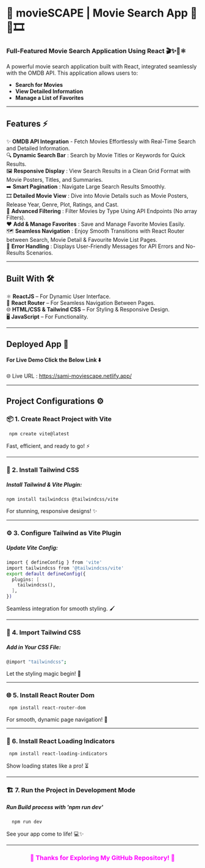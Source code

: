 # 🎯 movieSCAPE | Movie Search App 🎥🔎🎞️ 
### Full-Featured Movie Search Application Using React 🎬✨🚀⚛️
A powerful movie search application built with React, integrated seamlessly with the OMDB API. This application allows users to:
- **Search for Movies**
- **View Detailed Information**
- **Manage a List of Favorites**

---

## Features ⚡
✨ **OMDB API Integration** - Fetch Movies Effortlessly with Real-Time Search and Detailed Information. <br/>
🔍 **Dynamic Search Bar** : Search by Movie Titles or Keywords for Quick Results.  <br/>
🖼️ **Responsive Display** : View Search Results in a Clean Grid Format with Movie Posters, Titles, and Summaries.  <br/> 
➡️ **Smart Pagination** : Navigate Large Search Results Smoothly. <br/> 
🎞️ **Detailed Movie View** : Dive into Movie Details such as Movie Posters, Release Year, Genre, Plot, Ratings, and Cast.  <br/> 
🔧 **Advanced Filtering** : Filter Movies by Type Using API Endpoints (No array Filters).  <br/> 
❤️ **Add & Manage Favorites** : Save and Manage Favorite Movies Easily.  <br/> 
🗺️ **Seamless Navigation** : Enjoy Smooth Transitions with React Router between Search, Movie Detail & Favourite Movie List Pages.  <br/> 
🚨 **Error Handling** : Displays User-Friendly Messages for API Errors and No-Results Scenarios.

---

## Built With 🛠️
⚛️ **ReactJS** – For Dynamic User Interface.  <br/>
🔗 **React Router** – For Seamless Navigation Between Pages.  <br/>
🌐 **HTML/CSS & Tailwind CSS** – For Styling & Responsive Design.  <br/>
🖥️ **JavaScript** – For Functionality.

---

## Deployed App 🚀 
#### For Live Demo Click the Below Link ⬇️ <br/>
🌐 Live URL : https://sami-moviescape.netlify.app/ 

---
  
## Project Configurations ⚙️

### 📦 1. Create React Project with Vite
```bash
 npm create vite@latest
```
Fast, efficient, and ready to go! ⚡

---

### 🎨 2. Install Tailwind CSS
##### Install Tailwind & Vite Plugin:
```bash
npm install tailwindcss @tailwindcss/vite
```
For stunning, responsive designs! ✨

---

### ⚙️ 3. Configure Tailwind as Vite Plugin
##### Update Vite Config:
```bash
import { defineConfig } from 'vite'
import tailwindcss from '@tailwindcss/vite'
export default defineConfig({
  plugins: [
    tailwindcss(),
  ],
})
```
Seamless integration for smooth styling. 🖌️

---

### 📄 4. Import Tailwind CSS
##### Add in Your CSS File:
```bash
@import "tailwindcss";
```
Let the styling magic begin! 🌈

---

### 🌐 5. Install React Router Dom
```bash
 npm install react-router-dom
```
For smooth, dynamic page navigation! 🚀

---

### 🔄 6. Install React Loading Indicators
```bash
 npm install react-loading-indicators
```
Show loading states like a pro! ⏳

---

### 🏗️ 7. Run the Project in Development Mode
##### Run Build process with 'npm run dev' 
```bash
  npm run dev
```
See your app come to life! 💻✨

---

<h3 align= 'center' style="color: fuchsia"><b>👀 Thanks for Exploring My GitHub Repository! 💖</b></h3>
